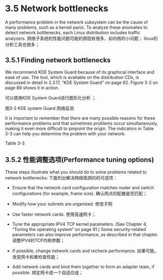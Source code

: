 # 3.5 Network bottlenecks

A performance problem in the network subsystem can be the cause of many problems, such
as a kernel panic. To analyze these anomalies to detect network bottlenecks, each Linux
distribution includes traffic analyzers.
网络子系统的性能问题可能的原因有很多，如内核的小问题；
linux的分析工具也很多；


## 3.5.1 Finding network bottlenecks

We recommend KDE System Guard because of its graphical interface and ease of use. The
tool, which is available on the distribution CDs, is discussed in detail in 2.3.17, “KDE System
Guard” on page 62. Figure 3-2 on page 88 shows it in action.

可以使用KDE System Guard进行图形化分析 ；

图3-2 KDE system Guard 网络监测

It is important to remember that there are many possible reasons for these performance
problems and that sometimes problems occur simultaneously, making it even more difficult to
pinpoint the origin. The indicators in Table 3-3 can help you determine the problem with your
network.


Table 3-3

## 3.5.2 性能调整选项(Performance tuning options)


These steps illustrate what you should do to solve problems related to network bottlenecks:
下面列出解决网络瓶颈的的可选项：

* Ensure that the network card configuration matches router and switch configurations (for example, frame size).
  确认网点的配置是否匹配；


* Modify how your subnets are organized.
  修改子网


* Use faster network cards.
  使用高速网卡；


* Tune the appropriate IPV4 TCP kernel parameters. (See Chapter 4, “Tuning the operating
  system” on page 91.) Some security-related parameters can also improve performance,
  as described in that chapter.
  调整IPV4的TCP内核参数；


* If possible, change network cards and recheck performance.
  如果可能，改变网卡和重检查性能；


* Add network cards and bind them together to form an adapter team, if possible.
  绑定网卡成一个自适应组；
